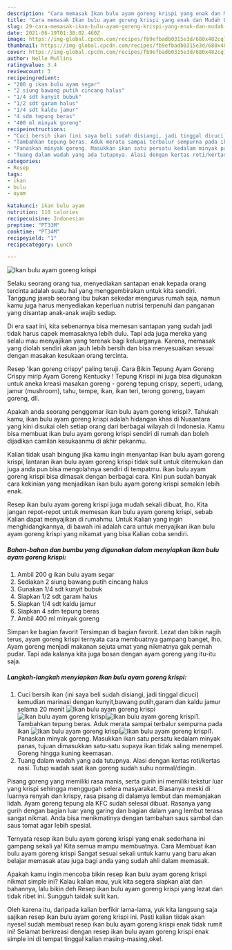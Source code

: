 ```yaml
---
description: "Cara memasak Ikan bulu ayam goreng krispi yang enak dan Mudah Dibuat"
title: "Cara memasak Ikan bulu ayam goreng krispi yang enak dan Mudah Dibuat"
slug: 29-cara-memasak-ikan-bulu-ayam-goreng-krispi-yang-enak-dan-mudah-dibuat
date: 2021-06-19T01:38:02.460Z
image: https://img-global.cpcdn.com/recipes/fb9efbadb0315e3d/680x482cq70/ikan-bulu-ayam-goreng-krispi-foto-resep-utama.jpg
thumbnail: https://img-global.cpcdn.com/recipes/fb9efbadb0315e3d/680x482cq70/ikan-bulu-ayam-goreng-krispi-foto-resep-utama.jpg
cover: https://img-global.cpcdn.com/recipes/fb9efbadb0315e3d/680x482cq70/ikan-bulu-ayam-goreng-krispi-foto-resep-utama.jpg
author: Nelle Mullins
ratingvalue: 3.4
reviewcount: 3
recipeingredient:
- "200 g ikan bulu ayam segar"
- "2 siung bawang putih cincang halus"
- "1/4 sdt kunyit bubuk"
- "1/2 sdt garam halus"
- "1/4 sdt kaldu jamur"
- "4 sdm tepung beras"
- "400 ml minyak goreng"
recipeinstructions:
- "Cuci bersih ikan (ini saya beli sudah disiangi, jadi tinggal dicuci) kemudian marinasi dengan kunyit,bawang putih,garam dan kaldu jamur selama 20 menit"
- "Tambahkan tepung beras. Aduk merata sampai terbalur sempurna pada ikan"
- "Panaskan minyak goreng. Masukkan ikan satu persatu kedalam minyak panas, tujuan dimasukkan satu-satu supaya ikan tidak saling menempel. Goreng hingga kuning keemasan."
- "Tuang dalam wadah yang ada tutupnya. Alasi dengan kertas roti/kertas nasi. Tutup wadah saat ikan goreng sudah suhu normal/dingin."
categories:
- Resep
tags:
- ikan
- bulu
- ayam

katakunci: ikan bulu ayam 
nutrition: 110 calories
recipecuisine: Indonesian
preptime: "PT33M"
cooktime: "PT34M"
recipeyield: "1"
recipecategory: Lunch

---
```



![Ikan bulu ayam goreng krispi](https://img-global.cpcdn.com/recipes/fb9efbadb0315e3d/680x482cq70/ikan-bulu-ayam-goreng-krispi-foto-resep-utama.jpg)

Selaku seorang orang tua, menyediakan santapan enak kepada orang tercinta adalah suatu hal yang menggembirakan untuk kita sendiri. Tanggung jawab seorang ibu bukan sekedar mengurus rumah saja, namun kamu juga harus menyediakan keperluan nutrisi terpenuhi dan panganan yang disantap anak-anak wajib sedap.

Di era  saat ini, kita sebenarnya bisa memesan santapan yang sudah jadi tidak harus capek memasaknya lebih dulu. Tapi ada juga mereka yang selalu mau menyajikan yang terenak bagi keluarganya. Karena, memasak yang diolah sendiri akan jauh lebih bersih dan bisa menyesuaikan sesuai dengan masakan kesukaan orang tercinta. 

Resep &#39;ikan goreng crispy&#39; paling teruji. Cara Bikin Tepung Ayam Goreng Crispy mirip Ayam Goreng Kentucky ! Tepung Krispi ini juga bisa digunakan untuk aneka kreasi masakan goreng - goreng tepung crispy, seperti, udang, jamur (mushroom), tahu, tempe, ikan, ikan teri, terong goreng, bayam goreng, dll.

Apakah anda seorang penggemar ikan bulu ayam goreng krispi?. Tahukah kamu, ikan bulu ayam goreng krispi adalah hidangan khas di Nusantara yang kini disukai oleh setiap orang dari berbagai wilayah di Indonesia. Kamu bisa membuat ikan bulu ayam goreng krispi sendiri di rumah dan boleh dijadikan camilan kesukaanmu di akhir pekanmu.

Kalian tidak usah bingung jika kamu ingin menyantap ikan bulu ayam goreng krispi, lantaran ikan bulu ayam goreng krispi tidak sulit untuk ditemukan dan juga anda pun bisa mengolahnya sendiri di tempatmu. ikan bulu ayam goreng krispi bisa dimasak dengan berbagai cara. Kini pun sudah banyak cara kekinian yang menjadikan ikan bulu ayam goreng krispi semakin lebih enak.

Resep ikan bulu ayam goreng krispi juga mudah sekali dibuat, lho. Kita jangan repot-repot untuk memesan ikan bulu ayam goreng krispi, sebab Kalian dapat menyajikan di rumahmu. Untuk Kalian yang ingin menghidangkannya, di bawah ini adalah cara untuk menyajikan ikan bulu ayam goreng krispi yang nikamat yang bisa Kalian coba sendiri.

<!--inarticleads1-->

##### Bahan-bahan dan bumbu yang digunakan dalam menyiapkan Ikan bulu ayam goreng krispi:

1. Ambil 200 g ikan bulu ayam segar
1. Sediakan 2 siung bawang putih cincang halus
1. Gunakan 1/4 sdt kunyit bubuk
1. Siapkan 1/2 sdt garam halus
1. Siapkan 1/4 sdt kaldu jamur
1. Siapkan 4 sdm tepung beras
1. Ambil 400 ml minyak goreng


Simpan ke bagian favorit Tersimpan di bagian favorit. Lezat dan bikin nagih terus, ayam goreng krispi ternyata cara membuatnya gampang banget, lho. Ayam goreng menjadi makanan sejuta umat yang nikmatnya gak pernah pudar. Tapi ada kalanya kita juga bosan dengan ayam goreng yang itu-itu saja. 

<!--inarticleads2-->

##### Langkah-langkah menyiapkan Ikan bulu ayam goreng krispi:

1. Cuci bersih ikan (ini saya beli sudah disiangi, jadi tinggal dicuci) kemudian marinasi dengan kunyit,bawang putih,garam dan kaldu jamur selama 20 menit
<img src="https://img-global.cpcdn.com/steps/47491c4d68c1aae4/160x128cq70/ikan-bulu-ayam-goreng-krispi-langkah-memasak-1-foto.jpg" alt="Ikan bulu ayam goreng krispi"><img src="https://img-global.cpcdn.com/steps/c23e9401ce8211f6/160x128cq70/ikan-bulu-ayam-goreng-krispi-langkah-memasak-1-foto.jpg" alt="Ikan bulu ayam goreng krispi"><img src="https://img-global.cpcdn.com/steps/bebf4d61ac79048d/160x128cq70/ikan-bulu-ayam-goreng-krispi-langkah-memasak-1-foto.jpg" alt="Ikan bulu ayam goreng krispi">1. Tambahkan tepung beras. Aduk merata sampai terbalur sempurna pada ikan
<img src="https://img-global.cpcdn.com/steps/fb0e60f371c98399/160x128cq70/ikan-bulu-ayam-goreng-krispi-langkah-memasak-2-foto.jpg" alt="Ikan bulu ayam goreng krispi"><img src="https://img-global.cpcdn.com/steps/4c2299eecbf8ef92/160x128cq70/ikan-bulu-ayam-goreng-krispi-langkah-memasak-2-foto.jpg" alt="Ikan bulu ayam goreng krispi">1. Panaskan minyak goreng. Masukkan ikan satu persatu kedalam minyak panas, tujuan dimasukkan satu-satu supaya ikan tidak saling menempel. Goreng hingga kuning keemasan.
1. Tuang dalam wadah yang ada tutupnya. Alasi dengan kertas roti/kertas nasi. Tutup wadah saat ikan goreng sudah suhu normal/dingin.


Pisang goreng yang memiliki rasa manis, serta gurih ini memiliki tekstur luar yang krispi sehingga menggugah selera masyarakat. Biasanya meski di luarnya renyah dan krispy, rasa pisang di dalamya lembut dan memanjakan lidah. Ayam goreng tepung ala KFC sudah selesai dibuat. Rasanya yang gurih dengan bagian luar yang garing dan bagian dalam yang lembut terasa sangat nikmat. Anda bisa menikmatinya dengan tambahan saus sambal dan saus tomat agar lebih spesial. 

Ternyata resep ikan bulu ayam goreng krispi yang enak sederhana ini gampang sekali ya! Kita semua mampu membuatnya. Cara Membuat ikan bulu ayam goreng krispi Sangat sesuai sekali untuk kamu yang baru akan belajar memasak atau juga bagi anda yang sudah ahli dalam memasak.

Apakah kamu ingin mencoba bikin resep ikan bulu ayam goreng krispi nikmat simple ini? Kalau kalian mau, yuk kita segera siapkan alat dan bahannya, lalu bikin deh Resep ikan bulu ayam goreng krispi yang lezat dan tidak ribet ini. Sungguh taidak sulit kan. 

Oleh karena itu, daripada kalian berfikir lama-lama, yuk kita langsung saja sajikan resep ikan bulu ayam goreng krispi ini. Pasti kalian tiidak akan nyesel sudah membuat resep ikan bulu ayam goreng krispi enak tidak rumit ini! Selamat berkreasi dengan resep ikan bulu ayam goreng krispi enak simple ini di tempat tinggal kalian masing-masing,oke!.

